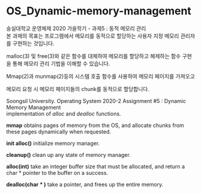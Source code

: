 # OS_Dynamic-memory-management  
숭실대학교 운영체제 2020 가을학기 - 과제5 : 동적 메모리 관리  
본 과제의 목표는 프로그램에서 메모리를 동적으로 할당하는 사용자 지정 메모리 관리자를 구현하는 것입니다.   

malloc(3) 및 free(3)와 같은 함수를 대체하여 메모리를 할당하고 해제하는 함수 구현을 통해 메모리 관리 기법을 이해할 수 있습니다.   

Mmap(2)과 munmap(2)등의 시스템 호출 함수를 사용하여 메모리 페이지를 가져오고  

메모리 요청 시 메모리 페이지들의 chunk를 동적으로 할당합니다.  
 
 
   
Soongsil University. Operating System 2020-2 Assignment #5 : Dynamic Memory Management  
implementation of _alloc_ and _dealloc_ functions.  
  
**mmap** obtains pages of memory from the OS, and allocate chunks from these pages dynamically when requested.

**init alloc()** initialize memory manager.

**cleanup()** clean up any state of memory manager.

**alloc(int)** take an integer buffer size that must be allocated, and return a char * pointer to the buffer on a success.

**dealloc(char * )** take a pointer, and frees up the entire memory.

